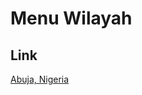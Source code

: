 # Menu Wilayah

## Link

[Abuja, Nigeria](https://github.com/gigit-pemilu/pemilu-2024-99-luar-negeri/tree/main/pilpres/hitung-suara/sub/99-luar-negeri/sub/02-abuja-nigeria/sub/01-abuja-nigeria/sub/0001-abuja-nigeria)


